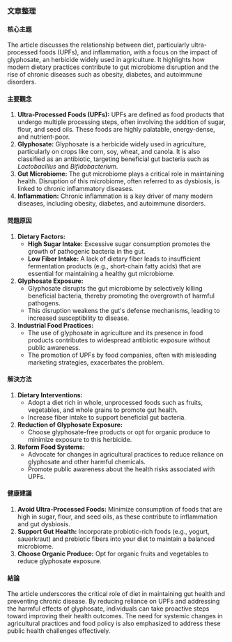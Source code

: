 ### 文章整理

#### 核心主題
The article discusses the relationship between diet, particularly ultra-processed foods (UPFs), and inflammation, with a focus on the impact of glyphosate, an herbicide widely used in agriculture. It highlights how modern dietary practices contribute to gut microbiome disruption and the rise of chronic diseases such as obesity, diabetes, and autoimmune disorders.

#### 主要觀念
1. **Ultra-Processed Foods (UPFs):** UPFs are defined as food products that undergo multiple processing steps, often involving the addition of sugar, flour, and seed oils. These foods are highly palatable, energy-dense, and nutrient-poor.
2. **Glyphosate:** Glyphosate is a herbicide widely used in agriculture, particularly on crops like corn, soy, wheat, and canola. It is also classified as an antibiotic, targeting beneficial gut bacteria such as *Lactobacillus* and *Bifidobacterium*.
3. **Gut Microbiome:** The gut microbiome plays a critical role in maintaining health. Disruption of this microbiome, often referred to as dysbiosis, is linked to chronic inflammatory diseases.
4. **Inflammation:** Chronic inflammation is a key driver of many modern diseases, including obesity, diabetes, and autoimmune disorders.

#### 問題原因
1. **Dietary Factors:**
   - **High Sugar Intake:** Excessive sugar consumption promotes the growth of pathogenic bacteria in the gut.
   - **Low Fiber Intake:** A lack of dietary fiber leads to insufficient fermentation products (e.g., short-chain fatty acids) that are essential for maintaining a healthy gut microbiome.
2. **Glyphosate Exposure:**
   - Glyphosate disrupts the gut microbiome by selectively killing beneficial bacteria, thereby promoting the overgrowth of harmful pathogens.
   - This disruption weakens the gut's defense mechanisms, leading to increased susceptibility to disease.
3. **Industrial Food Practices:**
   - The use of glyphosate in agriculture and its presence in food products contributes to widespread antibiotic exposure without public awareness.
   - The promotion of UPFs by food companies, often with misleading marketing strategies, exacerbates the problem.

#### 解決方法
1. **Dietary Interventions:**
   - Adopt a diet rich in whole, unprocessed foods such as fruits, vegetables, and whole grains to promote gut health.
   - Increase fiber intake to support beneficial gut bacteria.
2. **Reduction of Glyphosate Exposure:**
   - Choose glyphosate-free products or opt for organic produce to minimize exposure to this herbicide.
3. **Reform Food Systems:**
   - Advocate for changes in agricultural practices to reduce reliance on glyphosate and other harmful chemicals.
   - Promote public awareness about the health risks associated with UPFs.

#### 健康建議
1. **Avoid Ultra-Processed Foods:** Minimize consumption of foods that are high in sugar, flour, and seed oils, as these contribute to inflammation and gut dysbiosis.
2. **Support Gut Health:** Incorporate probiotic-rich foods (e.g., yogurt, sauerkraut) and prebiotic fibers into your diet to maintain a balanced microbiome.
3. **Choose Organic Produce:** Opt for organic fruits and vegetables to reduce glyphosate exposure.

#### 結論
The article underscores the critical role of diet in maintaining gut health and preventing chronic disease. By reducing reliance on UPFs and addressing the harmful effects of glyphosate, individuals can take proactive steps toward improving their health outcomes. The need for systemic changes in agricultural practices and food policy is also emphasized to address these public health challenges effectively.
